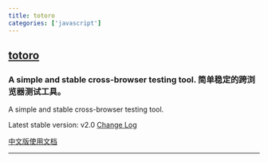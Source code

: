 ```yaml
---
title: totoro
categories: ['javascript']
---
```

## [totoro](https://github.com/totorojs/totoro)

### A simple and stable cross-browser testing tool. 简单稳定的跨浏览器测试工具。


A simple and stable cross-browser testing tool.

Latest stable version: v2.0 [Change Log](https://github.com/totorojs/totoro/releases)

[中文版使用文档](README.zh.md)

---
